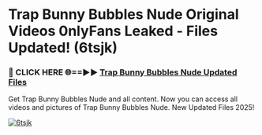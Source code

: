 # Trap Bunny Bubbles Nude Original Videos 0nlyFans Leaked - Files Updated! (6tsjk)

<h3>🔴 CLICK HERE 🌐==►► <a href="https://tinyurl.com/52m3yx9h" rel="nofollow">Trap Bunny Bubbles Nude Updated Files</a></h3>

Get Trap Bunny Bubbles Nude and all content. Now you can access all videos and pictures of Trap Bunny Bubbles Nude. New Updated Files 2025!

[![6tsjk](https://i.imgur.com/TnHtlc8.gif)](https://tinyurl.com/52m3yx9h)
